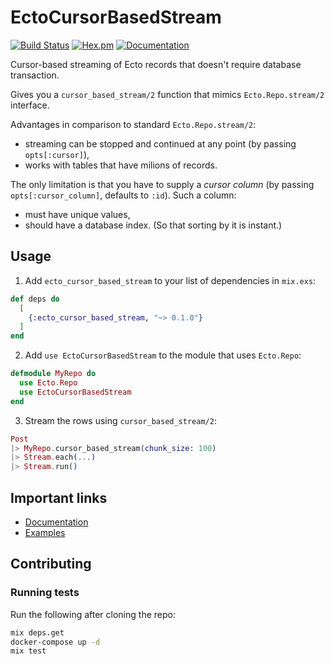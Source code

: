 # EctoCursorBasedStream

[![Build Status](https://github.com/elixir-ecto/ecto/workflows/CI/badge.svg)](https://github.com/allegro/ecto-cursor-based-stream/actions) [![Hex.pm](https://img.shields.io/hexpm/v/ecto_cursor_based_stream.svg)](https://hex.pm/packages/ecto_cursor_based_stream) [![Documentation](https://img.shields.io/badge/documentation-gray)](https://hexdocs.pm/ecto_cursor_based_stream/)

Cursor-based streaming of Ecto records that doesn't require database transaction.

Gives you a `cursor_based_stream/2` function that mimics `Ecto.Repo.stream/2` interface.

Advantages in comparison to standard `Ecto.Repo.stream/2`:

- streaming can be stopped and continued at any point (by passing `opts[:cursor]`),
- works with tables that have milions of records.

The only limitation is that you have to supply a _cursor column_ (by passing `opts[:cursor_column]`, defaults to `:id`). Such a column:

- must have unique values,
- should have a database index. (So that sorting by it is instant.)

## Usage

1. Add `ecto_cursor_based_stream` to your list of dependencies in `mix.exs`:

```elixir
def deps do
  [
    {:ecto_cursor_based_stream, "~> 0.1.0"}
  ]
end
```

2. Add `use EctoCursorBasedStream` to the module that uses `Ecto.Repo`:

```elixir
defmodule MyRepo do
  use Ecto.Repo
  use EctoCursorBasedStream
end
```

3. Stream the rows using `cursor_based_stream/2`:

```elixir
Post
|> MyRepo.cursor_based_stream(chunk_size: 100)
|> Stream.each(...)
|> Stream.run()
```

## Important links

- [Documentation](https://hexdocs.pm/ecto_cursor_based_stream)
- [Examples](/test/ecto_cursor_based_stream_test.exs)

## Contributing

### Running tests

Run the following after cloning the repo:

```sh
mix deps.get
docker-compose up -d
mix test
```
